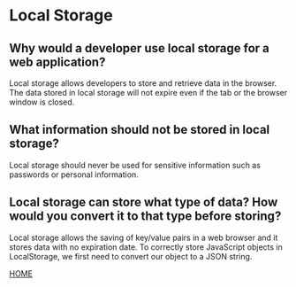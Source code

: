 # Local Storage

## Why would a developer use local storage for a web application?
Local storage allows developers to store and retrieve data in the browser. The data stored in local storage will not expire even if the tab or the browser window is closed.

## What information should not be stored in local storage?
Local storage should never be used for sensitive information such as passwords or personal information.

## Local storage can store what type of data? How would you convert it to that type before storing?
Local storage allows the saving of key/value pairs in a web browser and it stores data with no expiration date.
To correctly store JavaScript objects in LocalStorage, we first need to convert our object to a JSON string.

[HOME](https://aedeleon2023.github.io/reading-notes/)
